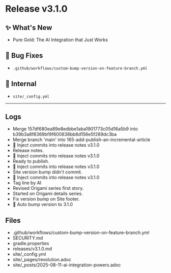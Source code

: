 # Release v3.1.0

## ✨ What's New

- Pure Gold: The AI Integration that Just Works

## 🐛 Bug Fixes

- `.github/workflows/custom-bump-version-on-feature-branch.yml`

## 🔬 Internal

- `site/_config.yml`

---

## Logs

- Merge 157df680ea89e8edbbe1aba1901773c05d16a5b9 into b39b3a8f8369bf9f600838bb8d156e5f289dc3ba
- Merge branch 'main' into 165-add-publish-an-incremental-article
- 📝 Inject commits into release notes v3.1.0
- Release notes.
- 📝 Inject commits into release notes v3.1.0
- Ready to publish.
- 📝 Inject commits into release notes v3.1.0
- Site version bump didn't commit.
- 📝 Inject commits into release notes v3.1.0
- Tag line by AI
- Revised Origami series first story.
- Started on Origami details series.
- Fix version bump on Site footer.
- 🔼 Auto bump version to 3.1.0


## Files

- .github/workflows/custom-bump-version-on-feature-branch.yml
- SECURITY.md
- gradle.properties
- releases/v3.1.0.md
- site/_config.yml
- site/_pages/revolution.adoc
- site/_posts/2025-08-11-ai-integration-powers.adoc

